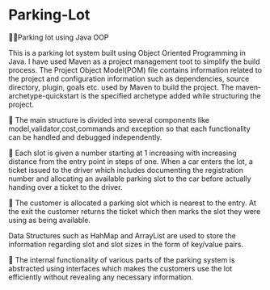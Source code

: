 # Parking-Lot
🚗🚗Parking lot using Java OOP


This is a parking lot system built using Object Oriented Programming in Java. I have used Maven as a project management toot to simplify the build process.
The Project Object Model(POM) file contains information related to the project and configuration information such as dependencies, source directory, plugin, goals etc. used by Maven to build the project.
The maven-archetype-quickstart is the specified archetype added while structuring the project.

🔦 The main structure is divided into several components like model,validator,cost,commands and exception so that each functionality can be handled and debugged independently.

🔦 Each slot is given a number starting at 1 increasing with increasing distance from the entry point in steps of one. 
When a car enters the lot, a ticket issued to the driver which includes documenting the registration number and allocating an available parking slot to the car before actually handing over a ticket to the driver.

🔦 The customer is allocated a parking slot which is nearest to the entry. At the exit the customer returns the ticket which then marks the slot they were using as being available.


Data Structures such as HahMap and ArrayList are used to store the information regarding slot and slot sizes in the form of key/value pairs.

🔐 The internal functionality of various parts of the parking system is abstracted using interfaces which makes the customers use the lot efficiently without revealing any necessary information. 
